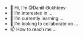 - 👋 Hi, I’m @Daniil-Bukhteev
- 👀 I’m interested in ...
- 🌱 I’m currently learning ...
- 💞️ I’m looking to collaborate on ...
- 📫 How to reach me ...

<!---
Daniil-Bukhteev/Daniil-Bukhteev is a ✨ special ✨ repository because its `README.md` (this file) appears on your GitHub profile.
You can click the Preview link to take a look at your changes.
--->
